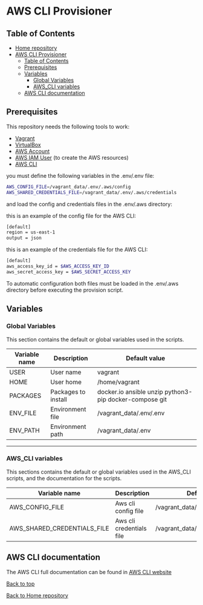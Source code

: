 # AWS CLI Provisioner

## Table of Contents
- [Home repository](../README.md)
- [AWS CLI Provisioner](#aws-cli-provisioner)
	- [Table of Contents](#table-of-contents)
	- [Prerequisites](#prerequisites)
	- [Variables](#variables)
		- [Global Variables](#global-variables)
		- [AWS\_CLI variables](#aws_cli-variables)
	- [AWS CLI documentation](#aws-cli-documentation)

## Prerequisites

This repository needs the following tools to work:

- [Vagrant](https://www.vagrantup.com/)
- [VirtualBox](https://www.virtualbox.org/)
- [AWS Account](https://aws.amazon.com/)
- [AWS IAM User](https://docs.aws.amazon.com/IAM/latest/UserGuide/id_users.html) (to create the AWS resources)
- [AWS CLI](https://aws.amazon.com/cli/)

you must define the following variables in the .env/.env file:

```bash
AWS_CONFIG_FILE=/vagrant_data/.env/.aws/config
AWS_SHARED_CREDENTIALS_FILE=/vagrant_data/.env/.aws/credentials
```

and load the config and credentials files in the .env/.aws directory:

this is an example of the config file for the AWS CLI:

```bash
[default]
region = us-east-1
output = json
```

this is an example of the credentials file for the AWS CLI:

```bash
[default]
aws_access_key_id = $AWS_ACCESS_KEY_ID
aws_secret_access_key = $AWS_SECRET_ACCESS_KEY
```

To automatic configuration both files must be loaded in the .env/.aws directory before executing the provision script.

## Variables

### Global Variables

This section contains the default or global variables used in the scripts.

| Variable name | Description | Default value |
| --- | --- | --- |
| USER | User name | vagrant |
| HOME | User home | /home/vagrant |
| PACKAGES | Packages to install | docker.io ansible unzip python3-pip docker-compose git |
| ENV_FILE | Environment file | /vagrant_data/.env/.env |
| ENV_PATH | Environment path | /vagrant_data/.env |

---

### AWS_CLI variables

This sections contains the default or global variables used in the AWS_CLI scripts, and the documentation for the scripts.

| Variable name | Description | Default value |
| --- | --- | --- |
| AWS_CONFIG_FILE | Aws cli config file | /vagrant_data/.env/.aws/config |
| AWS_SHARED_CREDENTIALS_FILE | Aws cli credentials file | /vagrant_data/.env/.aws/credentials |

## AWS CLI documentation

The AWS CLI full documentation can be found in [AWS CLI website](https://aws.amazon.com/cli/)

[Back to top](#ansible-provisioner)

[Back to Home repository](../README.md)